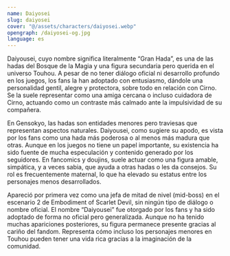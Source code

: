 ```yaml
---
name: Daiyosei
slug: daiyosei
cover: "@/assets/characters/daiyosei.webp"
opengraph: /daiyosei-og.jpg
language: es
---
```


Daiyousei, cuyo nombre significa literalmente “Gran Hada”, es una de las hadas del Bosque de la Magia y una figura secundaria pero querida en el universo Touhou. A pesar de no tener diálogo oficial ni desarrollo profundo en los juegos, los fans la han adoptado con entusiasmo, dándole una personalidad gentil, alegre y protectora, sobre todo en relación con Cirno. Se la suele representar como una amiga cercana o incluso cuidadora de Cirno, actuando como un contraste más calmado ante la impulsividad de su compañera.

En Gensokyo, las hadas son entidades menores pero traviesas que representan aspectos naturales. Daiyousei, como sugiere su apodo, es vista por los fans como una hada más poderosa o al menos más madura que otras. Aunque en los juegos no tiene un papel importante, su existencia ha sido fuente de mucha especulación y contenido generado por los seguidores. En fancomics y doujins, suele actuar como una figura amable, simpática, y a veces sabia, que ayuda a otras hadas o les da consejos. Su rol es frecuentemente maternal, lo que ha elevado su estatus entre los personajes menos desarrollados.

Apareció por primera vez como una jefa de mitad de nivel (mid-boss) en el escenario 2 de Embodiment of Scarlet Devil, sin ningún tipo de diálogo o nombre oficial. El nombre “Daiyousei” fue otorgado por los fans y ha sido adoptado de forma no oficial pero generalizada. Aunque no ha tenido muchas apariciones posteriores, su figura permanece presente gracias al cariño del fandom. Representa cómo incluso los personajes menores en Touhou pueden tener una vida rica gracias a la imaginación de la comunidad.
